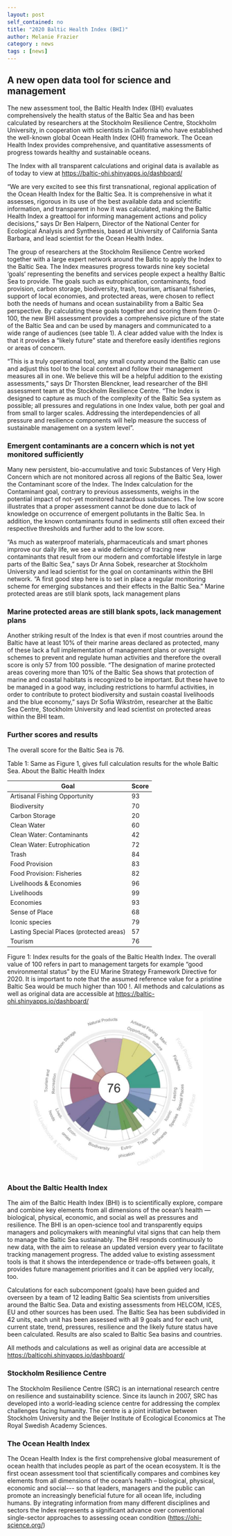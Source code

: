 ```yaml
---
layout: post
self_contained: no
title: "2020 Baltic Health Index (BHI)"
author: Melanie Frazier
category : news 
tags : [news]
---
```


## A new open data tool for science and management

The new assessment tool, the Baltic Health Index (BHI) evaluates comprehensively the health status of the Baltic Sea and has been calculated by researchers at the Stockholm Resilience Centre, Stockholm University, in cooperation with scientists in California who have established the well-known global Ocean Health Index (OHI) framework. The Ocean Health Index provides comprehensive, and quantitative assessments of progress towards healthy and sustainable oceans.

The Index with all transparent calculations and original data is available as of today to view at https://baltic-ohi.shinyapps.io/dashboard/

“We are very excited to see this first transnational, regional application of the Ocean Health Index for the Baltic Sea. It is comprehensive in what it assesses, rigorous in its use of the best available data and scientific information, and transparent in how it was calculated, making the Baltic Health Index a greattool for informing management actions and policy decisions,” says Dr Ben Halpern, Director of the National Center for Ecological Analysis and Synthesis, based at University of California Santa Barbara, and lead scientist for the Ocean Health Index.

The group of researchers at the Stockholm Resilience Centre worked together with a large expert network around the Baltic to apply the Index to the Baltic Sea. The Index measures progress towards nine key societal ‘goals’ representing the benefits and services people expect a healthy Baltic Sea to provide. The goals such as eutrophication, contaminants, food provision, carbon storage, biodiversity, trash, tourism, artisanal fisheries, support of local economies, and protected areas, were chosen to reflect both the needs of humans and ocean sustainability from a Baltic Sea perspective. By calculating these goals together and scoring them from 0-100, the new BHI assessment provides a comprehensive picture of the state of the Baltic Sea and can be used by managers and communicated to a wide range of audiences (see table 1). A clear added value with the Index is that it provides a “likely future” state and therefore easily identifies regions or areas of concern.

“This is a truly operational tool, any small county around the Baltic can use and adjust this tool to the local context and follow their management measures all in one. We believe this will be a helpful addition to the existing assessments,” says Dr Thorsten Blenckner, lead researcher of the BHI assessment team at the Stockholm Resilience Centre. “The Index is designed to capture as much of the complexity of the Baltic Sea system as possible; all pressures and regulations in one Index value, both per goal and from small to larger scales. Addressing the interdependencies of all pressure and resilience components will help measure the success of sustainable management on a system level”.

### Emergent contaminants are a concern which is not yet monitored sufficiently 
Many new persistent, bio-accumulative and toxic Substances of Very High Concern which are not monitored across all regions of the Baltic Sea, lower the Contaminant score of the Index. The Index calculation for the Contaminant goal, contrary to previous assessments, weighs in the potential impact of not-yet monitored hazardous substances. The low score illustrates that a proper assessment cannot be done due to lack of knowledge on occurrence of emergent pollutants in the Baltic Sea. In addition, the known contaminants found in sediments still often exceed their respective thresholds and further add to the low score. 

“As much as waterproof materials, pharmaceuticals and smart phones improve our daily life, we see a wide deficiency of tracing new contaminants that result from our modern and comfortable lifestyle in large parts of the Baltic Sea,” says Dr Anna Sobek, researcher at Stockholm University and lead scientist for the goal on contaminants within the BHI network. “A first good step here is to set in place a regular monitoring scheme for emerging substances and their effects in the Baltic Sea.” Marine protected areas are still blank spots, lack management plans 

### Marine protected areas are still blank spots, lack management plans

Another striking result of the Index is that even if most countries around the Baltic have at least 10% of their marine areas declared as protected, many of these lack a full implementation of management plans or oversight schemes to prevent and regulate human activities and therefore the overall score is only 57 from 100 possible. “The designation of marine protected areas covering more than 10% of the Baltic Sea shows that protection of marine and coastal habitats is recognized to be important. But these have to be managed in a good way, including restrictions to harmful activities, in order to contribute to protect biodiversity and sustain coastal livelihoods and the blue economy,” says Dr Sofia Wikström, researcher at the Baltic Sea Centre, Stockholm University and lead scientist on protected areas within the BHI team.

### Further scores and results
The overall score for the Baltic Sea is 76. 

Table 1: Same as Figure 1, gives full calculation results for the whole Baltic Sea.
About the Baltic Health Index


Goal | Score
------ | ---------------
Artisanal Fishing Opportunity | 93
Biodiversity  | 70
Carbon Storage | 20
Clean Water |  60
   Clean Water: Contaminants | 42
   Clean Water: Eutrophication | 72
Trash | 84
Food Provision | 83
   Food Provision: Fisheries | 82
Livelihoods & Economies | 96
   Livelihoods | 99
   Economies | 93
Sense of Place |  68
   Iconic species | 79
   Lasting Special Places (protected areas) | 57
Tourism | 76

Figure 1: Index results for the goals of the Baltic Health Index. The overall value of 100 refers in part to management targets for example “good environmental status” by the EU Marine Strategy Framework Directive for 2020. It is important to note that the assumed reference value for a pristine Baltic Sea would be much higher than 100 !. All methods and calculations as well as original data are accessible at https://baltic-ohi.shinyapps.io/dashboard/

<center>
    <img src="../assets/blog_images/bhi_pie.png" width="400px">
</center>

### About the Baltic Health Index

The aim of the Baltic Health Index (BHI) is to scientifically explore, compare and combine key elements from all dimensions of the ocean’s health — biological, physical, economic, and social as well as pressures and resilience. The BHI is an open-science tool and transparently equips managers and policymakers with meaningful vital signs that can help them to manage the Baltic Sea sustainably. The BHI responds continuously to new data, with the aim to release an updated version every year to facilitate tracking management progress. The added value to existing assessment tools is that it shows the interdependence or trade-offs between goals, it provides future management priorities and it can be applied very locally, too. 

Calculations for each subcomponent (goals) have been guided and overseen by a team of 12 leading Baltic Sea scientists from universities around the Baltic Sea. Data and existing assessments from HELCOM, ICES, EU and other sources has been used. The Baltic Sea has been subdivided in 42 units, each unit has been assessed with all 9 goals and for each unit, current state, trend, pressures, resilience and the likely future status have been calculated. Results are also scaled to Baltic Sea basins and countries.

All methods and calculations as well as original data are accessible at https://balticohi.shinyapps.io/dashboard/ 

### Stockholm Resilience Centre
The Stockholm Resilience Centre (SRC) is an international research centre on resilience and sustainability science. Since its launch in 2007, SRC has developed into a world-leading science centre for addressing the complex challenges facing humanity. The centre is a joint initiative between Stockholm University and the Beijer Institute of Ecological Economics at The Royal Swedish Academy Sciences.

### The Ocean Health Index

The Ocean Health Index is the first comprehensive global measurement of ocean health that includes people as part of the ocean ecosystem. It is the first ocean assessment tool that scientifically compares and combines key elements from all dimensions of the ocean’s health – biological, physical, economic and social--- so that leaders, managers and the public can promote an increasingly beneficial future for all ocean life, including humans. By integrating information from many different disciplines and sectors the Index represents a significant advance over conventional single-sector approaches to assessing ocean condition (https://ohi-science.org/)


